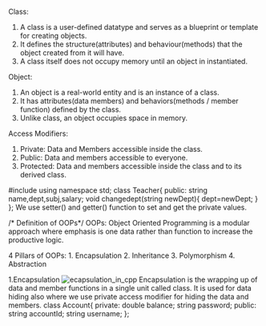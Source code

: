 
  Class: 
  1. A class is a user-defined datatype and serves as a blueprint or template for creating objects.
  2. It defines the structure(attributes) and behaviour(methods) that the object created from it will have.
  3. A class itself does not occupy memory until an object in instantiated.

  Object:
  1. An object is a real-world entity and is an instance of a class.
  2. It has attributes(data members) and behaviors(methods / member function) defined by the class.
  3. Unlike class, an object occupies space in memory.

    
  Access Modifiers:
  1. Private: Data and Members accessible inside the class.
  2. Public: Data and members accessible to everyone.
  3. Protected: Data and members accessible inside the class and to its derived class.
   
#include<string>
using namespace std;
class Teacher{
  public:
   string name,dept,subj,salary;
  void changedept(string newDept){
    dept=newDept;
  }
}; 
  We use setter() and getter() function to set and get the private values. 
  

  /* Definition of OOPs*/
  OOPs: Object Oriented Programming is a modular approach where emphasis is one data rather than function to increase the productive logic.
  
  4 Pillars of OOPs:
    1. Encapsulation
    2. Inheritance
    3. Polymorphism
    4. Abstraction


   1.Encapsulation 
![ecapsulation_in_cpp](https://github.com/user-attachments/assets/9ced5cdd-0f18-415f-ad62-0f0fd9c36b10)
Encapsulation is the wrapping up of data and member functions in a single unit called class.
It is used for data hiding also where we use private access modifier for hiding the data and members.
 class Account{
 private:
 double balance;
 string password;
 public:
 string accountId;
 string username;
 };
 
